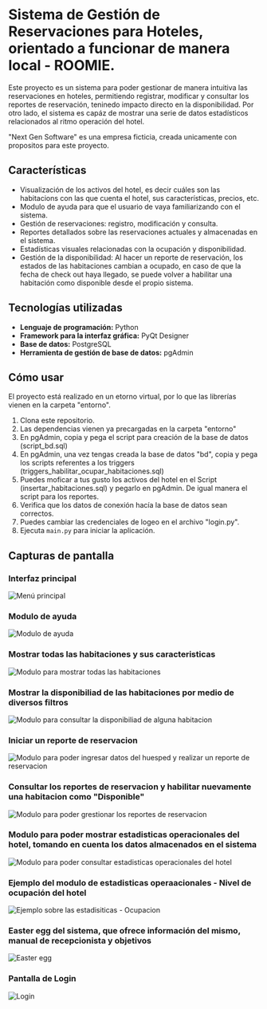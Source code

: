 # Sistema de Gestión de Reservaciones para Hoteles, orientado a funcionar de manera local - ROOMIE.

Este proyecto es un sistema para poder gestionar de manera intuitiva las reservaciones en hoteles, permitiendo registrar, modificar y consultar los reportes de reservación, teninedo impacto directo en la disponibilidad. 
Por otro lado, el sistema es capáz de mostrar una serie de datos estadísticos relacionados al ritmo operación del hotel.

"Next Gen Software" es una empresa ficticia, creada unicamente con propositos para este proyecto. 

## Características
- Visualización de los activos del hotel, es decir cuáles son las habitacions con las que cuenta el hotel, sus características, precios, etc.
- Modulo de ayuda para que el usuario de vaya familiarizando con el sistema.
- Gestión de reservaciones: registro, modificación y consulta.
- Reportes detallados sobre las reservaciones actuales y almacenadas en el sistema. 
- Estadísticas visuales relacionadas con la ocupación y disponibilidad.
- Gestión de la disponibilidad: Al hacer un reporte de reservación, los estados de las habitaciones cambian a ocupado,
en caso de que la fecha de check out haya llegado, se puede volver a habilitar una habitación como disponible desde el
propio sistema.

## Tecnologías utilizadas
- **Lenguaje de programación:** Python
- **Framework para la interfaz gráfica:** PyQt Designer
- **Base de datos:** PostgreSQL
- **Herramienta de gestión de base de datos:** pgAdmin

## Cómo usar

El proyecto está realizado en un etorno virtual, por lo que las librerías vienen en la carpeta "entorno".

1. Clona este repositorio.
2. Las dependencias vienen ya precargadas en la  carpeta "entorno"
3. En pgAdmin, copia y pega el script para creación de la base de datos (script_bd.sql)
4. En pgAdmin, una vez tengas creada la base de datos "bd", copia y pega los scripts referentes a los triggers (triggers_habilitar_ocupar_habitaciones.sql)
5. Puedes moficar a tus gusto los activos del hotel en el Script (insertar_habitaciones.sql) y pegarlo en pgAdmin. De igual manera el script para los reportes.
6. Verifica que los datos de conexión hacía la base de datos sean correctos.
7. Puedes cambiar las credenciales de logeo en el archivo "login.py".
8. Ejecuta `main.py` para iniciar la aplicación.

## Capturas de pantalla

### Interfaz principal
![Menú principal](img/interfaz_principal_ss.png)

### Modulo de ayuda
![Modulo de ayuda](img/ayuda_ss.png)

### Mostrar todas las habitaciones y sus caracteristicas
![Modulo para mostrar todas las habitaciones](img/mostrar_habitaciones_ss.png)

### Mostrar la disponibiliad de las habitaciones por medio de diversos filtros
![Modulo para consultar la disponibiliad de alguna habitacion](img/mostrar_disponibilidad_habitaciones_ss.png)

### Iniciar un reporte de reservacion
![Modulo para poder ingresar datos del huesped y realizar un reporte de reservacion](img/realizar_reservacion_ss.png)

### Consultar los reportes de reservacion y habilitar nuevamente una habitacion como "Disponible"
![Modulo para poder grestionar los reportes de reservacion](img/consultar_reportes_ss.png)

### Modulo para poder mostrar estadisticas operacionales del hotel, tomando en cuenta los datos almacenados en el sistema
![Modulo para poder consultar estadisticas operacionales del hotel](img/estadisticas_ss.png)

### Ejemplo del modulo de estadisticas operaacionales - Nivel de ocupación del hotel
![Ejemplo sobre las estadisiticas - Ocupacion](img/estadisticas_ejemplo_ss.png)

### Easter egg del sistema, que ofrece información del mismo, manual de recepcionista y objetivos
![Easter egg](img/easter_egg_ss.png)

### Pantalla de Login
![Login](img/login_pantalla_ss.png)
